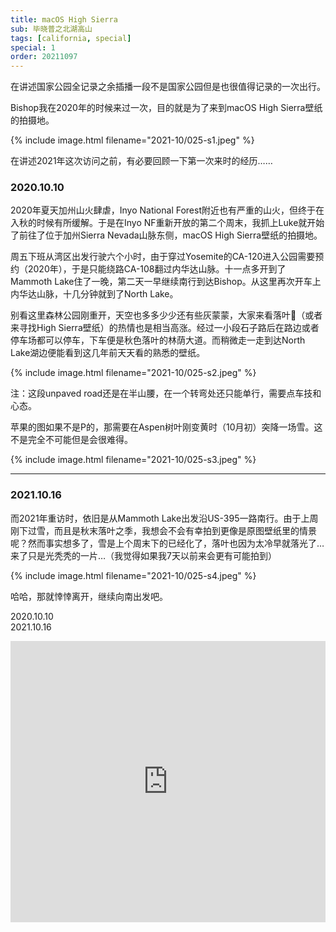 ```yaml
---
title: macOS High Sierra
sub: 毕晓普之北湖高山
tags: [california, special]
special: 1
order: 20211097
---
```


在讲述国家公园全记录之余插播一段不是国家公园但是也很值得记录的一次出行。

Bishop我在2020年的时候来过一次，目的就是为了来到macOS High Sierra壁纸的拍摄地。

{% include image.html filename="2021-10/025-s1.jpeg" %}

在讲述2021年这次访问之前，有必要回顾一下第一次来时的经历……

### 2020.10.10

2020年夏天加州山火肆虐，Inyo National Forest附近也有严重的山火，但终于在入秋的时候有所缓解。于是在Inyo NF重新开放的第二个周末，我抓上Luke就开始了前往了位于加州Sierra Nevada山脉东侧，macOS High Sierra壁纸的拍摄地。

周五下班从湾区出发行驶六个小时，由于穿过Yosemite的CA-120进入公园需要预约（2020年），于是只能绕路CA-108翻过内华达山脉。十一点多开到了Mammoth Lake住了一晚，第二天一早继续南行到达Bishop。从这里再次开车上内华达山脉，十几分钟就到了North Lake。

别看这里森林公园刚重开，天空也多多少少还有些灰蒙蒙，大家来看落叶🍂（或者来寻找High Sierra壁纸）的热情也是相当高涨。经过一小段石子路后在路边或者停车场都可以停车，下车便是秋色落叶的林荫大道。而稍微走一走到达North Lake湖边便能看到这几年前天天看的熟悉的壁纸。

{% include image.html filename="2021-10/025-s2.jpeg" %}

注：这段unpaved road还是在半山腰，在一个转弯处还只能单行，需要点车技和心态。

苹果的图如果不是P的，那需要在Aspen树叶刚变黄时（10月初）突降一场雪。这不是完全不可能但是会很难得。

{% include image.html filename="2021-10/025-s3.jpeg" %}

---

### 2021.10.16

而2021年重访时，依旧是从Mammoth Lake出发沿US-395一路南行。由于上周刚下过雪，而且是秋末落叶之季，我想会不会有幸拍到更像是原图壁纸里的情景呢？然而事实想多了，雪是上个周末下的已经化了，落叶也因为太冷早就落光了…来了只是光秃秃的一片…（我觉得如果我7天以前来会更有可能拍到）

{% include image.html filename="2021-10/025-s4.jpeg" %}

哈哈，那就悻悻离开，继续向南出发吧。

2020.10.10<br>
2021.10.16

<iframe src="https://www.google.com/maps/embed?pb=!1m14!1m8!1m3!1d406617.52369355457!2d-118.6169231!3d37.2311102!3m2!1i1024!2i768!4f13.1!3m3!1m2!1s0x80be21327e4dd4e3%3A0xfb6e74f3a13f8595!2sNorth%20Lake!5e0!3m2!1sen!2sus!4v1652243322342!5m2!1sen!2sus" width="100%" height="450" style="border:0;" allowfullscreen="" loading="lazy" referrerpolicy="no-referrer-when-downgrade"></iframe>
